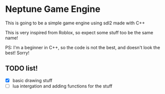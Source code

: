 # Neptune Game Engine

This is going to be a simple game engine using sdl2 made with C++

This is very inspired from Roblox, so expect some stuff too be the same name!

PS: I'm a beginner in C++, so the code is not the best, and doesn't look the best! Sorry!

## TODO list!
- [x] basic drawing stuff
- [ ] lua intergation and adding functions for the stuff